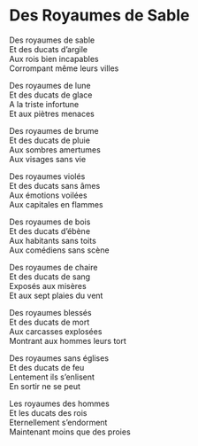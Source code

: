 # Des Royaumes de Sable  
  
Des royaumes de sable   
Et des ducats d’argile  
Aux rois bien incapables  
Corrompant même leurs villes  
  
Des royaumes de lune  
Et des ducats de glace  
A la triste infortune  
Et aux piètres menaces  
  
Des royaumes de brume  
Et des ducats de pluie  
Aux sombres amertumes  
Aux visages sans vie  
  
Des royaumes violés  
Et des ducats sans âmes  
Aux émotions voilées  
Aux capitales en flammes  
  
Des royaumes de bois  
Et des ducats d’ébène  
Aux habitants sans toits  
Aux comédiens sans scène  
  
Des royaumes de chaire  
Et des ducats de sang  
Exposés aux misères  
Et aux sept plaies du vent  
  
Des royaumes blessés  
Et des ducats de mort  
Aux carcasses explosées  
Montrant aux hommes leurs tort  
  
Des royaumes sans églises  
Et des ducats de feu  
Lentement ils s’enlisent  
En sortir ne se peut  
  
Les royaumes des hommes   
Et les ducats des rois  
Eternellement s’endorment  
Maintenant moins que des proies   
